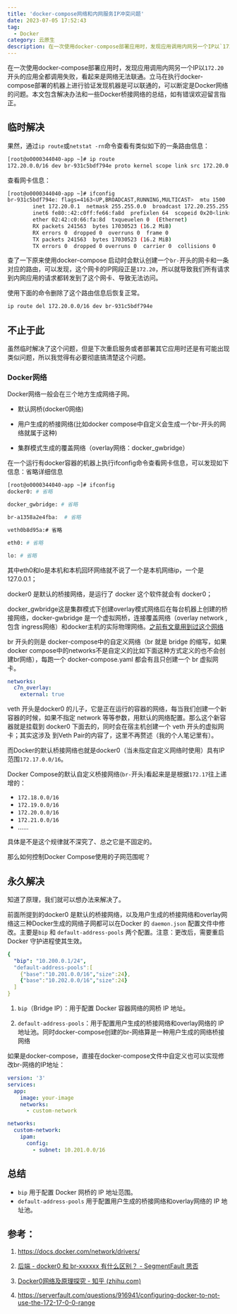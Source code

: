 ```yaml
---
title: 'docker-compose网络和内网服务IP冲突问题'
date: 2023-07-05 17:52:43
tag:
  - Docker
category: 云原生
description: 在一次使用docker-compose部署应用时，发现应用调用内网另一个IP以`172.20`开头的应用全都调用失败，看起来是网络无法联通。立马在执行docker-compose部署的机器上进行验证发现机器是可以联通的，可以断定是Docker网络的问题。在一次使用docker-compose部署应用时，发现应用调用内网另一个IP以`172.20`开头的应用全都调用失败，看起来是网络无法联通。立马在执行docker-compose部署的机器上进行验证发现机器是可以联通的，可以断定是Docker网络的问题。
---
```


在一次使用docker-compose部署应用时，发现应用调用内网另一个IP以`172.20`开头的应用全都调用失败，看起来是网络无法联通。立马在执行docker-compose部署的机器上进行验证发现机器是可以联通的，可以断定是Docker网络的问题。本文包含解决办法和一些Docker桥接网络的总结，如有错误欢迎留言指正。

<!-- more -->

## 临时解决

果然，通过`ip route`或`netstat -rn`命令查看有类似如下的一条路由信息：

```bash
[root@o0000344040-app ~]# ip route
172.20.0.0/16 dev br-931c5bdf794e proto kernel scope link src 172.20.0.1 
```

查看网卡信息：

```bash
[root@o0000344040-app ~]# ifconfig
br-931c5bdf794e: flags=4163<UP,BROADCAST,RUNNING,MULTICAST>  mtu 1500
        inet 172.20.0.1  netmask 255.255.0.0  broadcast 172.20.255.255
        inet6 fe80::42:c0ff:fe66:fa8d  prefixlen 64  scopeid 0x20<link>
        ether 02:42:c0:66:fa:8d  txqueuelen 0  (Ethernet)
        RX packets 241563  bytes 17030523 (16.2 MiB)
        RX errors 0  dropped 0  overruns 0  frame 0
        TX packets 241563  bytes 17030523 (16.2 MiB)
        TX errors 0  dropped 0 overruns 0  carrier 0  collisions 0
```

查了一下原来使用docker-compose 启动时会默认创建一个`br-`开头的网卡和一条对应的路由，可以发现，这个网卡的IP网段正是`172.20`，所以就导致我们所有请求到内网应用的请求都转发到了这个网卡、导致无法访问。

使用下面的命令删除了这个路由信息后恢复正常。

```bash
ip route del 172.20.0.0/16 dev br-931c5bdf794e
```

## 不止于此

虽然临时解决了这个问题，但是下次重启服务或者部署其它应用时还是有可能出现类似问题，所以我觉得有必要彻底搞清楚这个问题。

### Docker网络

Docker网络一般会在三个地方生成网络子网。

- 默认网桥(docker0网络)

- 用户生成的桥接网络(比如docker compose中自定义会生成一个br-开头的网络就属于这种)

- 集群模式生成的覆盖网络（overlay网络：docker_gwbridge）

在一个运行有docker容器的机器上执行ifconfig命令查看网卡信息，可以发现如下信息：省略详细信息

```bash
[root@o0000344040-app ~]# ifconfig
docker0: # 省略

docker_gwbridge: # 省略

br-a1358a2e4fba:  # 省略 

veth0b8d95a:# 省略

eth0: # 省略

lo: # 省略
```

其中eth0和lo是本机和本机回环网络就不说了一个是本机网络ip，一个是127.0.0.1；

docker0 是默认的桥接网络，是运行了 docker 这个软件就会有 docker0；

docker_gwbridge这是集群模式下创建overlay模式网络后在每台机器上创建的桥接网络，docker-gwbridge 是一个虚拟网桥，连接覆盖网络（overlay network ,包含 ingress网络）和docker主机的实际物理网络。[之前有文章用到过这个网络](https://ycyin.eu.org/posts/%E4%BA%91%E5%8E%9F%E7%94%9F/Solution-for-installing-Choerodon-in-a-Docker-environment.html#%E4%B8%89%E3%80%81%E5%9F%BA%E4%BA%8Eoverlay%E7%9A%84docker%E5%AE%B9%E5%99%A8%E9%97%B4%E8%B7%A8%E5%AE%BF%E4%B8%BB%E6%9C%BA%E9%80%9A%E4%BF%A1%E3%80%90%E9%87%87%E7%94%A8%E3%80%91)

br 开头的则是 docker-compose中的自定义网络（br 就是 bridge 的缩写，如果docker compose中的networks不是自定义的比如下面这种方式定义的也不会创建br网络），每跑一个 docker-compose.yaml 都会有且只创建一个 br 虚拟网卡。

```yaml
networks:
  c7n_overlay:
    external: true
```

veth 开头是docker0 的儿子，它是正在运行的容器的网络，每当我们创建一个新容器的时候，如果不指定 network 等等参数，用默认的网络配置。那么这个新容器就是挂载到 docker0 下面去的，同时会在宿主机创建一个 veth 开头的虚拟网卡；其实这涉及 到Veth Pair的内容了，这里不再赘述（我的个人笔记里有）。

而Docker的默认桥接网络也就是docker0（当未指定自定义网络时使用）具有IP范围`172.17.0.0/16`。

Docker Compose的默认自定义桥接网络(`br-`开头)看起来是是根据`172.17`往上递增的：

- `172.18.0.0/16`
- `172.19.0.0/16`
- `172.20.0.0/16`
- `172.21.0.0/16`
- ......

具体是不是这个规律就不深究了、总之它是不固定的。

那么如何控制Docker Compose使用的子网范围呢？

## 永久解决

知道了原理，我们就可以想办法来解决了。

前面所提到的docker0 是默认的桥接网络，以及用户生成的桥接网络和overlay网络这三种Docker生成的网络子网都可以在Docker 的 `daemon.json` 配置文件中修改。主要是`bip` 和 `default-address-pools` 两个配置。注意：更改后，需要重启 Docker 守护进程使其生效。

```yaml
{
  "bip": "10.200.0.1/24",
  "default-address-pools":[
    {"base":"10.201.0.0/16","size":24},
    {"base":"10.202.0.0/16","size":24}
  ]
}
```

1. `bip`（Bridge IP）：用于配置 Docker 容器网络的网桥 IP 地址。

1. `default-address-pools`：用于配置用户生成的桥接网络和overlay网络的 IP 地址池。同时docker-compose创建的br-网络算是一种用户生成的网络桥接网络


如果是docker-compose，直接在docker-compose文件中自定义也可以实现修改br-网络的IP地址：

```yaml
version: '3'
services:
  app:
    image: your-image
    networks:
      - custom-network

networks:
  custom-network:
    ipam:
      config:
        - subnet: 10.201.0.0/16
```

## 总结

- `bip` 用于配置 Docker 网桥的 IP 地址范围。
- `default-address-pools` 用于配置用户生成的桥接网络和overlay网络的 IP 地址池。

## 参考：

1. https://docs.docker.com/network/drivers/

2. [后端 - docker0 和 br-xxxxxx 有什么区别？ - SegmentFault 思否](https://segmentfault.com/q/1010000043361512)

3. [Docker0网络及原理探究 - 知乎 (zhihu.com)](https://zhuanlan.zhihu.com/p/558813984)

4. https://serverfault.com/questions/916941/configuring-docker-to-not-use-the-172-17-0-0-range
